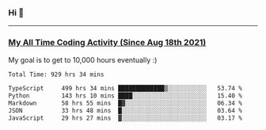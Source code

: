 ### Hi 🙂

---

### <a href="https://wakatime.com/@Eroxl">My All Time Coding Activity (Since Aug 18th 2021)</a>
My goal is to get to 10,000 hours eventually :)
<!--START_SECTION:waka-->

```txt
Total Time: 929 hrs 34 mins

TypeScript     499 hrs 34 mins █████████████▒░░░░░░░░░░░   53.74 %
Python         143 hrs 10 mins ████░░░░░░░░░░░░░░░░░░░░░   15.40 %
Markdown       58 hrs 55 mins  █▓░░░░░░░░░░░░░░░░░░░░░░░   06.34 %
JSON           33 hrs 48 mins  █░░░░░░░░░░░░░░░░░░░░░░░░   03.64 %
JavaScript     29 hrs 27 mins  ▓░░░░░░░░░░░░░░░░░░░░░░░░   03.17 %
```

<!--END_SECTION:waka-->
